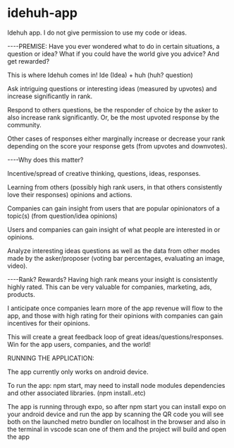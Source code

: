 # idehuh-app
Idehuh app. I do not give permission to use my code or ideas.

----PREMISE:
Have you ever wondered what to do in certain situations, a question or idea? What if you could have the world give you advice? And get rewarded?

This is where Idehuh comes in! Ide (Idea) + huh (huh? question)

Ask intriguing questions or interesting ideas (measured by upvotes) and increase significantly in rank.

Respond to others questions, be the responder of choice by the asker to also increase rank significantly. Or, be the most upvoted response by the community.

Other cases of responses either marginally increase or decrease your rank depending on the score your response gets (from upvotes and downvotes).

----Why does this matter?

Incentive/spread of creative thinking, questions, ideas, responses. 

Learning from others (possibly high rank users, in that others consistently love their responses) opinions and actions.

Companies can gain insight from users that are popular opinionators of a topic(s) (from question/idea opinions)

Users and companies can gain insight of what people are interested in or opinions.

Analyze interesting ideas questions as well as the data from other modes made by the asker/proposer (voting bar percentages, evaluating an image, video).


----Rank? Rewards?
Having high rank means your insight is consistently highly rated. This can be very valuable for companies, marketing, ads, products.

I anticipate once companies learn more of the app revenue will flow to the app, and those with high rating for their opinions with companies can gain incentives for their opinions. 

This will create a great feedback loop of great ideas/questions/responses. Win for the app users, companies, and the world!


RUNNING THE APPLICATION:

The app currently only works on android device.

To run the app: npm start, may need to install node modules dependencies and other associated libraries. (npm install..etc)

The app is running through expo, so after npm start you can install expo on your android device and run the app by scanning the QR code you will see both on the launched metro bundler on localhost in the browser and also in the terminal in vscode 
scan one of them and the project will build and open the app


